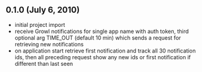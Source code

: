 ## 0.1.0 (July 6, 2010)

  - initial project import
  - receive Growl notifications for single app name with auth token, third optional arg TIME_OUT (default 10 min) which sends a request for retrieving new notifications
  - on application start retrieve first notification and track all 30 notification ids, then all preceding request show any new ids or first notification if different than last seen